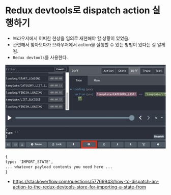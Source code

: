 # Redux devtools로 dispatch action 실행하기
- 브라우저에서 어떠한 현상을 임의로 재현해야 할 상황이 있었음.
- 관련해서 찾아보다가 브라우저에서 action을 실행할 수 있는 방법이 있다는 걸 알게 됨.
- `Redux devtools`를 사용한다.

![](.%5B20210415%5D_redux_devtools_dispatch_action_images/3b6dedec.png)

```text
{
type: 'IMPORT_STATE',
... whatever payload contents you need here ...
}
```
- https://stackoverflow.com/questions/57769943/how-to-dispatch-an-action-to-the-redux-devtools-store-for-importing-a-state-from
